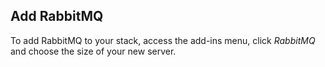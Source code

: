 <!-- usedin: [ _legacy_docker/AddOns/rabbitmq.md, _maestro/AddOns/rabbitmq.md, _node/addons/rabbitmq.md, _rails/AddOns/rabbitmq.md] -->


## Add RabbitMQ
To add RabbitMQ to your stack, access the add-ins menu, click _RabbitMQ_ and choose the size of your new server.

